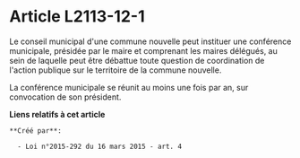 # Article L2113-12-1

Le conseil municipal d'une commune nouvelle peut instituer une conférence municipale, présidée par le maire et comprenant les
maires délégués, au sein de laquelle peut être débattue toute question de coordination de l'action publique sur le territoire
de la commune nouvelle.

La conférence municipale se réunit au moins une fois par an, sur convocation de son président.

**Liens relatifs à cet article**

	**Créé par**:

	  - Loi n°2015-292 du 16 mars 2015 - art. 4
